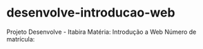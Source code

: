 # desenvolve-introducao-web
Projeto Desenvolve - Itabira
Matéria: Introdução a Web
Número de matrícula: 
